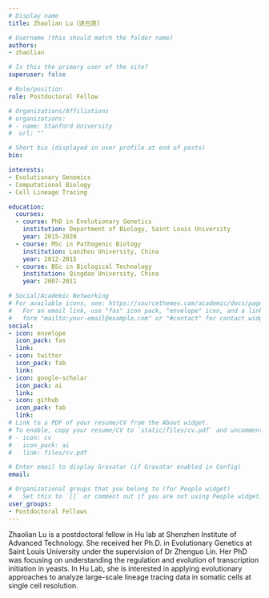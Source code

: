 ```yaml
---
# Display name
title: Zhaolian Lu（逯召莲)

# Username (this should match the folder name)
authors:
- zhaolian

# Is this the primary user of the site?
superuser: false

# Role/position
role: Postdoctoral Fellow

# Organizations/Affiliations
# organizations:
# - name: Stanford University
#  url: ""

# Short bio (displayed in user profile at end of posts)
bio: 

interests:
- Evolutionary Genomics
- Computational Biology
- Cell Lineage Tracing

education:
  courses:
  - course: PhD in Evolutionary Genetics
    institution: Department of Biology, Saint Louis University
    year: 2015-2020
  - course: MSc in Pathogenic Biology
    institution: Lanzhou University, China
    year: 2012-2015
  - course: BSc in Biological Technology
    institution: Qingdao University, China
    year: 2007-2011

# Social/Academic Networking
# For available icons, see: https://sourcethemes.com/academic/docs/page-builder/#icons
#   For an email link, use "fas" icon pack, "envelope" icon, and a link in the
#   form "mailto:your-email@example.com" or "#contact" for contact widget.
social:
- icon: envelope
  icon_pack: fas
  link: 
- icon: twitter
  icon_pack: fab
  link: 
- icon: google-scholar
  icon_pack: ai
  link: 
- icon: github
  icon_pack: fab
  link: 
# Link to a PDF of your resume/CV from the About widget.
# To enable, copy your resume/CV to `static/files/cv.pdf` and uncomment the lines below.
# - icon: cv
#   icon_pack: ai
#   link: files/cv.pdf

# Enter email to display Gravatar (if Gravatar enabled in Config)
email: 

# Organizational groups that you belong to (for People widget)
#   Set this to `[]` or comment out if you are not using People widget.
user_groups:
- Postdoctoral Fellows
---
```


Zhaolian Lu is a postdoctoral fellow in Hu lab at Shenzhen Institute of Advanced Technology. She received her Ph.D. in Evolutionary Genetics at Saint Louis University under the supervision of Dr Zhenguo Lin. Her PhD was focusing on understanding the regulation and evolution of transcription initiation in yeasts. In Hu Lab, she is interested in applying evolutionary approaches to analyze large-scale lineage tracing data in somatic cells at single cell resolution.
